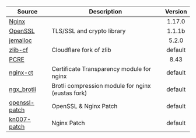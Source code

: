 | Source | Description | Version |
| ------ | ----------- | :-----: |
| [Nginx] | | 1.17.0 |
| [OpenSSL] | TLS/SSL and crypto library | 1.1.1b |
| [jemalloc] | | 5.2.0 |
| [zlib-cf] | Cloudflare fork of zlib | default |
| [PCRE] | | 8.43 |
| [nginx-ct] | Certificate Transparency module for nginx | default |
| [ngx_brotli] | Brotli compression module for nginx (eustas fork) | default |
| [openssl-patch] | OpenSSL & Nginx Patch | default |
| [kn007-patch] | Nginx Patch | default |

[Nginx]:https://nginx.org
[OpenSSL]:https://www.openssl.org
[jemalloc]:https://github.com/jemalloc/jemalloc
[zlib-cf]:https://github.com/cloudflare/zlib
[PCRE]:https://sourceforge.net/projects/pcre/files/pcre
[nginx-ct]:https://github.com/grahamedgecombe/nginx-ct
[ngx_brotli]:https://github.com/eustas/ngx_brotli
[openssl-patch]:https://github.com/hakasenyang/openssl-patch
[kn007-patch]:https://github.com/kn007/patch
